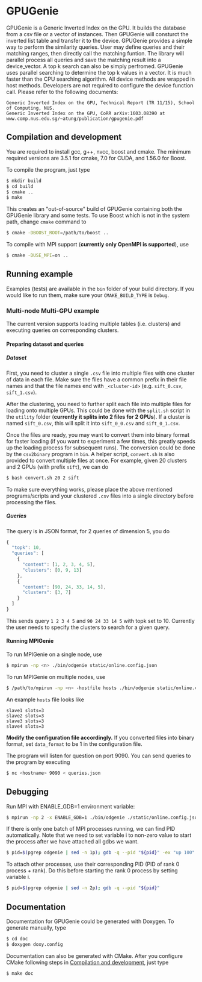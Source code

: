 # GPUGenie

GPUGenie is a Generic Inverted Index on the GPU. It builds the database from a csv file or a vector of instances. Then GPUGenie will consturct the inverted list table and transfer it to the device. GPUGenie provides a simple way to perform the similarity queries. User may define queries and their matching ranges, then directly call the matching funtion. The library will parallel process all queries and save the matching result into a device_vector. A top k search can also be simply perfromed. GPUGenie uses parallel searching to determine the top k values in a vector. It is much faster than the CPU searching algorithm. All device methods are wrapped in host methods. Developers are not required to configure the device function call. Please refer to the following documents:

```
Generic Inverted Index on the GPU, Technical Report (TR 11/15), School of Computing, NUS. 
Generic Inverted Index on the GPU, CoRR arXiv:1603.08390 at www.comp.nus.edu.sg/~atung/publication/gpugenie.pdf
```


## Compilation and development

You are required to install gcc, g++, nvcc, boost and cmake. The minimum required versions are 3.5.1 for cmake, 7.0 for CUDA, and 1.56.0 for Boost.

To compile the program, just type 

```bash
$ mkdir build
$ cd build
$ cmake ..
$ make
```

This creates an "out-of-source" build of GPUGenie containing both the GPUGenie library and some tests. To use Boost which is not in the system path, change `cmake` command to

```bash
$ cmake -DBOOST_ROOT=/path/to/boost ..
```

To compile with MPI support (**currently only OpenMPI is supported**), use

```bash
$ cmake -DUSE_MPI=on ..
```

## Running example

Examples (tests) are available in the `bin` folder of your build directory. If you would like to run them, make sure your `CMAKE_BUILD_TYPE` is `Debug`.

### Multi-node Multi-GPU example

The current version supports loading multiple tables (i.e. clusters) and
executing queries on corresponding clusters.

#### Preparing dataset and queries

##### Dataset

First, you need to cluster a single `.csv` file into multiple files with
one cluster of data in each file. Make sure the files have a common prefix
in their file names and that the file names end with `_<cluster-id>`
(e.g. `sift_0.csv`, `sift_1.csv`).

After the clustering, you need to further split each file into multiple
files for loading onto multiple GPUs. This could be done with the `split.sh`
script in the `utility` folder (**currently it splits into 2 files for 2 GPUs**).
If a cluster is named `sift_0.csv`, this will split it into `sift_0_0.csv`
and `sift_0_1.csv`.

Once the files are ready, you may want to convert them into binary format
for faster loading (if you want to experiment a few times, this greatly
speeds up the loading process for subsequent runs). The conversion could
be done by the `csv2binary` program in `bin`. A helper script, `convert.sh`
is also provided to convert multiple files at once. For example, given 20
clusters and 2 GPUs (with prefix `sift`), we can do

```bash
$ bash convert.sh 20 2 sift
```

To make sure everything works, please place the above mentioned programs/scripts
and your clustered `.csv` files into a single directory before processing the files.

##### Queries

The query is in JSON format, for 2 queries of dimension 5, you do

```javascript
{
  "topk": 10,
  "queries": [
    {
      "content": [1, 2, 3, 4, 5],
      "clusters": [0, 9, 13]
    },
    {
      "content": [90, 24, 33, 14, 5],
      "clusters": [3, 7]
    }
  ]
}
```

This sends query `1 2 3 4 5` and `90 24 33 14 5` with topk set to 10.
Currently the user needs to specify the clusters to search for a
given query.

#### Running MPIGenie

To run MPIGenie on a single node, use

```bash
$ mpirun -np <n> ./bin/odgenie static/online.config.json
```

To run MPIGenie on multiple nodes, use

```bash
$ /path/to/mpirun -np <n> -hostfile hosts ./bin/odgenie static/online.config.json
```

An example `hosts` file looks like

```
slave1 slots=3
slave2 slots=3
slave3 slots=3
slave4 slots=3
```

**Modify the configuration file accordingly.** If you converted files into
binary format, set `data_format` to be 1 in the configuration file.

The program will listen for question on port 9090. You can send queries
to the program by executing

```bash
$ nc <hostname> 9090 < queries.json
```

## Debugging

Run MPI with ENABLE_GDB=1 environment variable:

```bash
$ mpirun -np 2 -x ENABLE_GDB=1 ./bin/odgenie ./static/online.config.json
```

If there is only one batch of MPI processes running, we can find PID automatically. Note that we need to set variable i to non-zero value to start the process after we have attached all gdbs we want.

```bash
$ pid=$(pgrep odgenie | sed -n 1p); gdb -q --pid "${pid}" -ex "up 100" -ex "down 1" -ex "set variable gdb_attached=1" -ex "continue"
```

To attach other processes, use their corresponding PID (PID of rank 0 process + rank). Do this before starting the rank 0 process by setting variable i.

```bash
$ pid=$(pgrep odgenie | sed -n 2p); gdb -q --pid "${pid}"
```

## Documentation

Documentation for GPUGenie could be generated with Doxygen. To generate manually, type

```bash
$ cd doc
$ doxygen doxy.config
```

Documentation can also be generated with CMake. After you configure CMake following steps in [Compilation and development](#compilation-and-development), just type

```bash
$ make doc
```
